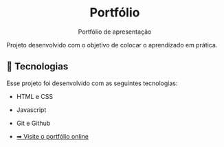 <h1 align="center"> Portfólio</h1>

<p align="center">
Portfólio de apresentação <br/></p>

Projeto desenvolvido com o objetivo de colocar o aprendizado em prática.

##  🚀 Tecnologias

Esse projeto foi desenvolvido com as seguintes tecnologias:

- HTML e CSS
- Javascript
- Git e Github

- [ ➡ Visite o portfólio online ](https://jaysonstn.github.io/portfolio-jayson-stn/)